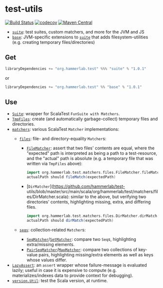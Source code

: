 # test-utils

[![Build Status](https://travis-ci.org/hammerlab/test-utils.svg?branch=master)](https://travis-ci.org/hammerlab/test-utils)
[![codecov](https://codecov.io/gh/hammerlab/test-utils/branch/master/graph/badge.svg)](https://codecov.io/gh/hammerlab/test-utils)
[![Maven Central](https://img.shields.io/maven-central/v/org.hammerlab.test/base_2.12.svg?maxAge=600)](http://search.maven.org/#search%7Cga%7C1%7Cg%3Aorg.hammerlab.test)

- [`suite`](suite): test suites, custom matchers, and more for the JVM and JS
- [`base`](base): JVM-specific extensions to [`suite`](suite) that adds filesystem-utilities (e.g. creating temporary files/directories)

## Get

```scala
libraryDependencies += "org.hammerlab.test" %%% "suite" % "1.0.1"
```

or

```scala
libraryDependencies += "org.hammerlab.test" %% "base" % "1.0.1"
```

## Use

- [`Suite`](https://github.com/hammerlab/test-utils/blob/master/src/main/scala/org/hammerlab/test/Suite.scala): wrapper for ScalaTest `FunSuite with Matchers`.
- [`TmpFiles`](https://github.com/hammerlab/test-utils/blob/master/src/main/scala/org/hammerlab/test/files/TmpFiles.scala): create (and automatically garbage-collect) temporary files and directories.
- [`matchers`](https://github.com/hammerlab/test-utils/tree/master/src/main/scala/org/hammerlab/test/matchers): various ScalaTest `Matcher` implementations:
  - [`files`](https://github.com/hammerlab/test-utils/tree/master/src/main/scala/org/hammerlab/test/matchers/files): file- and directory-equality `Matcher`s:
    - [`FileMatcher`](https://github.com/hammerlab/test-utils/blob/master/src/main/scala/org/hammerlab/test/matchers/files/FileMatcher.scala): assert that two files' contents are equal, where the "expected" path is interpreted as being a path to a test-resource, and the "actual" path is absolute (e.g. a temporary file that was written via `TmpFiles` above):

      ```scala
      import org.hammerlab.test.matchers.files.FileMatcher.fileMatch
      actualPath should fileMatch(expectedPath)
      ```

    - [`DirMatcher`](https://github.com/hammerlab/test- utils/blob/master/src/main/scala/org/hammerlab/test/matchers/files/DirMatcher.scala): similar to the above, but verifying two directories' contents, highlighting missing, extra, and differing files.

      ```scala
      import org.hammerlab.test.matchers.files.DirMatcher.dirMatch
      actualPath should dirMatch(expectedPath)
      ```
      
  - [`seqs`](https://github.com/hammerlab/test-utils/tree/master/src/main/scala/org/hammerlab/test/matchers/seqs): collection-related `Matcher`s:
    - [`SeqMatcher`](https://github.com/hammerlab/test-utils/blob/master/src/main/scala/org/hammerlab/test/matchers/seqs/SeqMatcher.scala)/[`SetMatcher`](https://github.com/hammerlab/test-utils/blob/master/src/main/scala/org/hammerlab/test/matchers/seqs/SetMatcher.scala): compare two `Seq`s, highlighting extra/missing elements.
    - [`PairSeqMatcher`](https://github.com/hammerlab/test-utils/blob/master/src/main/scala/org/hammerlab/test/matchers/seqs/PairSeqMatcher.scala)/[`MapMatcher`](https://github.com/hammerlab/test-utils/blob/master/src/main/scala/org/hammerlab/test/matchers/seqs/MapMatcher.scala): compare two collections of key-value pairs, highlighting missing/extra elements as well as keys whose values differ.
- [`LazyAssert`](https://github.com/hammerlab/test-utils/blob/master/src/main/scala/org/hammerlab/test/matchers/LazyAssert.scala): an `assert` wrapper whose failure-message is evaluated lazily; useful in case it is expensive to compute (e.g. materializes/indexes data to provide context for debugging).
- [`version.Util`](https://github.com/hammerlab/test-utils/blob/eb200189167e9daba369ef8adcf914bd2552ad96/src/main/scala/org/hammerlab/test/version/Util.scala): test the Scala version, at runtime.
